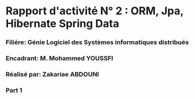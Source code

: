 # Rapport d'activité N° 2 : ORM, Jpa, Hibernate Spring Data

### Filiére: Génie Logiciel des Systèmes informatiques distribués

### Encadrant: M. Mohammed YOUSSFI

### Réalisé par: Zakariae ABDOUNI

### Part 1
